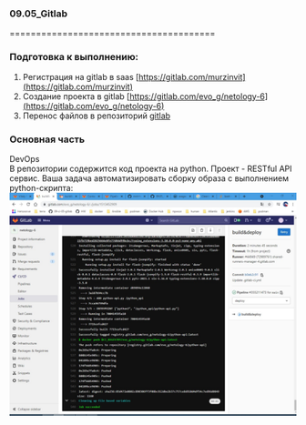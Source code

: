 ### 09.05_Gitlab </br>
=======================================</br>
### Подготовка к выполнению: </br>
1) Регистрация на gitlab в saas [https://gitlab.com/murzinvit](https://gitlab.com/murzinvit)</br>
2) Создание проекта в gitlab [https://gitlab.com/evo_g/netology-6](https://gitlab.com/evo_g/netology-6)</br>
3) Перенос файлов в репозиторий [gitlab](https://github.com/murzinvit/screen/blob/0fcbe00c43537b2c3095d025215bc528a766e2fb/GITLAB/gitlab.jpg) </br>
### Основная часть </br>
DevOps </br>
В репозитории содержится код проекта на python. Проект - RESTful API сервис. Ваша задача автоматизировать сборку образа с выполнением python-скрипта: </br>
![ci_complit](https://github.com/murzinvit/screen/blob/264a4db5925bcc9a08242e9ec016cc17b551b459/GITLAB/Git_lab_CI_complit.jpg)</br>

